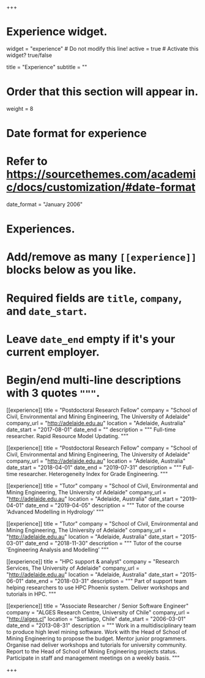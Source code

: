 +++
# Experience widget.
widget = "experience"  # Do not modify this line!
active = true  # Activate this widget? true/false

title = "Experience"
subtitle = ""

# Order that this section will appear in.
weight = 8

# Date format for experience
#   Refer to https://sourcethemes.com/academic/docs/customization/#date-format
date_format = "January 2006"

# Experiences.
#   Add/remove as many `[[experience]]` blocks below as you like.
#   Required fields are `title`, `company`, and `date_start`.
#   Leave `date_end` empty if it's your current employer.
#   Begin/end multi-line descriptions with 3 quotes `"""`.
[[experience]]
  title = "Postdoctoral Research Fellow"
  company = "School of Civil, Environmental and Mining Engineering, The University of Adelaide"
  company_url = "http://adelaide.edu.au"
  location = "Adelaide, Australia"
  date_start = "2017-08-01"
  date_end = ""
  description = """
  Full-time researcher. Rapid Resource Model Updating.
  """

[[experience]]
  title = "Postdoctoral Research Fellow"
  company = "School of Civil, Environmental and Mining Engineering, The University of Adelaide"
  company_url = "http://adelaide.edu.au"
  location = "Adelaide, Australia"
  date_start = "2018-04-01"
  date_end = "2019-07-31"
  description = """
  Full-time researcher. Heterogeneity Index for Grade Engineering.
  """

[[experience]]
  title = "Tutor"
  company = "School of Civil, Environmental and Mining Engineering, The University of Adelaide"
  company_url = "http://adelaide.edu.au"
  location = "Adelaide, Australia"
  date_start = "2019-04-01"
  date_end = "2019-04-05"
  description = """
  Tutor of the course 'Advanced Modelling in Hydrology'
  """

[[experience]]
  title = "Tutor"
  company = "School of Civil, Environmental and Mining Engineering, The University of Adelaide"
  company_url = "http://adelaide.edu.au"
  location = "Adelaide, Australia"
  date_start = "2015-03-01"
  date_end = "2018-11-30"
  description = """
  Tutor of the course 'Engineering Analysis and Modelling'
  """

[[experience]]
  title = "HPC support & analyst"
  company = "Research Services, The University of Adelaide"
  company_url = "http://adelaide.edu.au"
  location = "Adelaide, Australia"
  date_start = "2015-06-01"
  date_end = "2018-03-31"
  description = """
  Part of support team helping researchers to use HPC Phoenix system. Deliver workshops and tutorials in HPC.
  """

[[experience]]
  title = "Associate Researcher / Senior Software Engineer"
  company = "ALGES Research Centre, University of Chile"
  company_url = "http://alges.cl"
  location = "Santiago, Chile"
  date_start = "2006-03-01"
  date_end = "2013-08-31"
  description = """
  Work in a multidisciplinary team to produce high level mining software.
  Work with the Head of School of Mining Engineering to propose the budget.
  Mentor junior programmers.
  Organise nad deliver workshops and tutorials for university community.
  Report to the Head of School of Mining Engineering projects status.
  Participate in staff and management meetings on a weekly basis.
  """

+++
